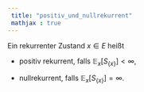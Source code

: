 ```yaml
---
 title: "positiv_und_nullrekurrent"
 mathjax : true
---
```

Ein rekurrenter Zustand $x \in E$ heißt

-   positiv rekurrent, falls
    $\mathbb{E}_{x}[S_{\lbrace x \rbrace}] < \infty$,

-   nullrekurrent, falls
    $\mathbb{E}_{x}[S_{\lbrace x \rbrace}] = \infty$.
